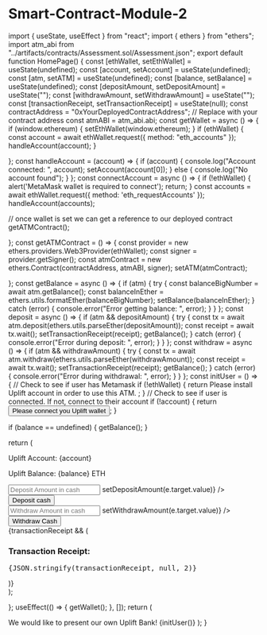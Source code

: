 # Smart-Contract-Module-2

import { useState, useEffect } from "react"; import { ethers } from "ethers"; import atm_abi from "../artifacts/contracts/Assessment.sol/Assessment.json";
export default function HomePage() { const [ethWallet, setEthWallet] = useState(undefined); const [account, setAccount] = useState(undefined); const [atm, setATM] = useState(undefined); const [balance, setBalance] = useState(undefined); const [depositAmount, setDepositAmount] = useState(""); const [withdrawAmount, setWithdrawAmount] = useState(""); const [transactionReceipt, setTransactionReceipt] = useState(null);
const contractAddress = "0xYourDeployedContractAddress"; // Replace with your contract address const atmABI = atm_abi.abi;
const getWallet = async () => { if (window.ethereum) { setEthWallet(window.ethereum); }
if (ethWallet) {
  const account = await ethWallet.request({ method: "eth_accounts" });
  handleAccount(account);
}

};
const handleAccount = (account) => { if (account) { console.log("Account connected: ", account); setAccount(account[0]); } else { console.log("No account found"); } };
const connectAccount = async () => { if (!ethWallet) { alert('MetaMask wallet is required to connect'); return; }
const accounts = await ethWallet.request({ method: 'eth_requestAccounts' });
handleAccount(accounts);

// once wallet is set we can get a reference to our deployed contract
getATMContract();

};
const getATMContract = () => { const provider = new ethers.providers.Web3Provider(ethWallet); const signer = provider.getSigner(); const atmContract = new ethers.Contract(contractAddress, atmABI, signer);
setATM(atmContract);

};
const getBalance = async () => { if (atm) { try { const balanceBigNumber = await atm.getBalance(); const balanceInEther = ethers.utils.formatEther(balanceBigNumber); setBalance(balanceInEther); } catch (error) { console.error("Error getting balance: ", error); } } };
const deposit = async () => { if (atm && depositAmount) { try { const tx = await atm.deposit(ethers.utils.parseEther(depositAmount)); const receipt = await tx.wait(); setTransactionReceipt(receipt); getBalance(); } catch (error) { console.error("Error during deposit: ", error); } } };
const withdraw = async () => { if (atm && withdrawAmount) { try { const tx = await atm.withdraw(ethers.utils.parseEther(withdrawAmount)); const receipt = await tx.wait(); setTransactionReceipt(receipt); getBalance(); } catch (error) { console.error("Error during withdrawal: ", error); } } };
const initUser = () => { // Check to see if user has Metamask if (!ethWallet) { return
Please install Uplift account in order to use this ATM.
; }
// Check to see if user is connected. If not, connect to their account
if (!account) {
  return <button onClick={connectAccount}>Please connect you Uplift wallet</button>;
}

if (balance == undefined) {
  getBalance();
}

return (
  <div>
    <p>Uplift Account: {account}</p>
    <p>Uplift Balance: {balance} ETH</p>
    <div>
      <input
        type="number"
        placeholder="Deposit Amount in cash"
        value={depositAmount}
        onChange={(e) => setDepositAmount(e.target.value)}
      />
      <button onClick={deposit}>Deposit cash</button>
    </div>
    <div>
      <input
        type="number"
        placeholder="Withdraw Amount in cash"
        value={withdrawAmount}
        onChange={(e) => setWithdrawAmount(e.target.value)}
      />
      <button onClick={withdraw}>Withdraw Cash</button>
    </div>
    {transactionReceipt && (
      <div>
        <h3>Transaction Receipt:</h3>
        <pre>{JSON.stringify(transactionReceipt, null, 2)}</pre>
      </div>
    )}
  </div>
);

};
useEffect(() => { getWallet(); }, []);
return (


We would like to present our own Uplift Bank!
{initUser()} <style jsx>{.container { text-align: center; }} </style> ); }
